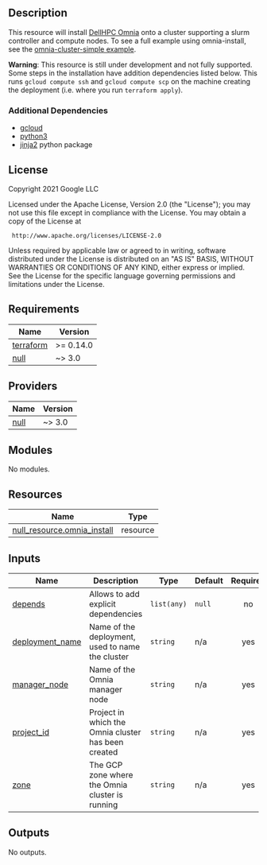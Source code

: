 ## Description
This resource will install [DellHPC Omnia](https://github.com/dellhpc/omnia)
onto a cluster supporting a slurm controller and compute nodes. To see a full
example using omnia-install, see the
[omnia-cluster-simple example](../../../examples/omnia-cluster-simple.yaml).

**Warning**: This resource is still under development and not fully supported.
Some steps in the installation have addition dependencies listed below. This
runs `gcloud compute ssh` and `gcloud compute scp` on the machine creating the
deployment (i.e. where you run `terraform apply`).

### Additional Dependencies
* [gcloud](https://cloud.google.com/sdk/gcloud)
* [python3](https://www.python.org/download/releases/3.0/)
* [jinja2](https://palletsprojects.com/p/jinja/) python package

## License
<!-- BEGINNING OF PRE-COMMIT-TERRAFORM DOCS HOOK -->
Copyright 2021 Google LLC

Licensed under the Apache License, Version 2.0 (the "License");
you may not use this file except in compliance with the License.
You may obtain a copy of the License at

     http://www.apache.org/licenses/LICENSE-2.0

Unless required by applicable law or agreed to in writing, software
distributed under the License is distributed on an "AS IS" BASIS,
WITHOUT WARRANTIES OR CONDITIONS OF ANY KIND, either express or implied.
See the License for the specific language governing permissions and
limitations under the License.

## Requirements

| Name | Version |
|------|---------|
| <a name="requirement_terraform"></a> [terraform](#requirement\_terraform) | >= 0.14.0 |
| <a name="requirement_null"></a> [null](#requirement\_null) | ~> 3.0 |

## Providers

| Name | Version |
|------|---------|
| <a name="provider_null"></a> [null](#provider\_null) | ~> 3.0 |

## Modules

No modules.

## Resources

| Name | Type |
|------|------|
| [null_resource.omnia_install](https://registry.terraform.io/providers/hashicorp/null/latest/docs/resources/resource) | resource |

## Inputs

| Name | Description | Type | Default | Required |
|------|-------------|------|---------|:--------:|
| <a name="input_depends"></a> [depends](#input\_depends) | Allows to add explicit dependencies | `list(any)` | `null` | no |
| <a name="input_deployment_name"></a> [deployment\_name](#input\_deployment\_name) | Name of the deployment, used to name the cluster | `string` | n/a | yes |
| <a name="input_manager_node"></a> [manager\_node](#input\_manager\_node) | Name of the Omnia manager node | `string` | n/a | yes |
| <a name="input_project_id"></a> [project\_id](#input\_project\_id) | Project in which the Omnia cluster has been created | `string` | n/a | yes |
| <a name="input_zone"></a> [zone](#input\_zone) | The GCP zone where the Omnia cluster is running | `string` | n/a | yes |

## Outputs

No outputs.
<!-- END OF PRE-COMMIT-TERRAFORM DOCS HOOK -->
